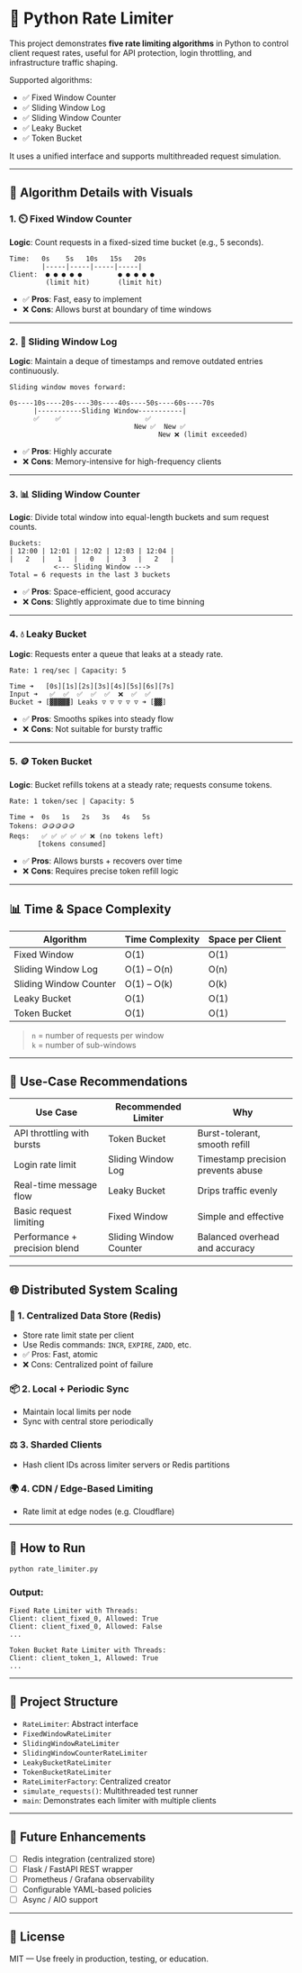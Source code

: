 
# 🚦 Python Rate Limiter

This project demonstrates **five rate limiting algorithms** in Python to control client request rates, useful for API protection, login throttling, and infrastructure traffic shaping.

Supported algorithms:
- ✅ Fixed Window Counter
- ✅ Sliding Window Log
- ✅ Sliding Window Counter
- ✅ Leaky Bucket
- ✅ Token Bucket

It uses a unified interface and supports multithreaded request simulation.

---

## 🧠 Algorithm Details with Visuals

### 1. ⏲️ Fixed Window Counter
**Logic**: Count requests in a fixed-sized time bucket (e.g., 5 seconds).

```
Time:   0s    5s   10s   15s   20s
        |-----|-----|-----|-----|
Client:  ● ● ● ● ●         ● ● ● ● ●
         (limit hit)       (limit hit)
```

- ✅ **Pros**: Fast, easy to implement  
- ❌ **Cons**: Allows burst at boundary of time windows

---

### 2. 📜 Sliding Window Log
**Logic**: Maintain a deque of timestamps and remove outdated entries continuously.

```
Sliding window moves forward:

0s----10s----20s----30s----40s----50s----60s----70s
      |-----------Sliding Window-----------|
      ✅    ✅                     ✅
                               New ✅  New ✅
                                     New ❌ (limit exceeded)
```

- ✅ **Pros**: Highly accurate  
- ❌ **Cons**: Memory-intensive for high-frequency clients

---

### 3. 📊 Sliding Window Counter
**Logic**: Divide total window into equal-length buckets and sum request counts.

```
Buckets:
| 12:00 | 12:01 | 12:02 | 12:03 | 12:04 |
|   2   |   1   |   0   |   3   |   2   |
           <--- Sliding Window --->
Total = 6 requests in the last 3 buckets
```

- ✅ **Pros**: Space-efficient, good accuracy  
- ❌ **Cons**: Slightly approximate due to time binning

---

### 4. 💧 Leaky Bucket
**Logic**: Requests enter a queue that leaks at a steady rate.

```
Rate: 1 req/sec | Capacity: 5

Time ➜   [0s][1s][2s][3s][4s][5s][6s][7s]
Input ➜   ✅  ✅  ✅  ✅  ✅  ❌  ✅  ✅
Bucket ➜ [▓▓▓▓▓] Leaks ▽ ▽ ▽ ▽ ▽ ➜ [▓▓]
```

- ✅ **Pros**: Smooths spikes into steady flow  
- ❌ **Cons**: Not suitable for bursty traffic

---

### 5. 🪙 Token Bucket
**Logic**: Bucket refills tokens at a steady rate; requests consume tokens.

```
Rate: 1 token/sec | Capacity: 5

Time ➜  0s   1s   2s   3s   4s   5s
Tokens: 🪙🪙🪙🪙🪙
Reqs:   ✅ ✅ ✅ ✅ ✅ ❌ (no tokens left)
       [tokens consumed]
```

- ✅ **Pros**: Allows bursts + recovers over time  
- ❌ **Cons**: Requires precise token refill logic

---

## 📊 Time & Space Complexity

| Algorithm              | Time Complexity | Space per Client |
|------------------------|------------------|------------------|
| Fixed Window           | O(1)             | O(1)             |
| Sliding Window Log     | O(1) – O(n)      | O(n)             |
| Sliding Window Counter | O(1) – O(k)      | O(k)             |
| Leaky Bucket           | O(1)             | O(1)             |
| Token Bucket           | O(1)             | O(1)             |

> `n` = number of requests per window  
> `k` = number of sub-windows

---

## 🧰 Use-Case Recommendations

| Use Case                       | Recommended Limiter       | Why                                       |
|--------------------------------|----------------------------|-------------------------------------------|
| API throttling with bursts     | Token Bucket               | Burst-tolerant, smooth refill             |
| Login rate limit               | Sliding Window Log         | Timestamp precision prevents abuse        |
| Real-time message flow         | Leaky Bucket               | Drips traffic evenly                      |
| Basic request limiting         | Fixed Window               | Simple and effective                      |
| Performance + precision blend  | Sliding Window Counter     | Balanced overhead and accuracy            |

---

## 🌐 Distributed System Scaling

### 🧱 1. Centralized Data Store (Redis)
- Store rate limit state per client
- Use Redis commands: `INCR`, `EXPIRE`, `ZADD`, etc.
- ✅ Pros: Fast, atomic  
- ❌ Cons: Centralized point of failure

### 📦 2. Local + Periodic Sync
- Maintain local limits per node
- Sync with central store periodically

### ⚖️ 3. Sharded Clients
- Hash client IDs across limiter servers or Redis partitions

### 🌍 4. CDN / Edge-Based Limiting
- Rate limit at edge nodes (e.g. Cloudflare)

---

## 🚀 How to Run

```bash
python rate_limiter.py
```

### Output:
```
Fixed Rate Limiter with Threads:
Client: client_fixed_0, Allowed: True
Client: client_fixed_0, Allowed: False
...

Token Bucket Rate Limiter with Threads:
Client: client_token_1, Allowed: True
...
```

---

## 📁 Project Structure

- `RateLimiter`: Abstract interface
- `FixedWindowRateLimiter`
- `SlidingWindowRateLimiter`
- `SlidingWindowCounterRateLimiter`
- `LeakyBucketRateLimiter`
- `TokenBucketRateLimiter`
- `RateLimiterFactory`: Centralized creator
- `simulate_requests()`: Multithreaded test runner
- `main`: Demonstrates each limiter with multiple clients

---

## 🔮 Future Enhancements

- [ ] Redis integration (centralized store)
- [ ] Flask / FastAPI REST wrapper
- [ ] Prometheus / Grafana observability
- [ ] Configurable YAML-based policies
- [ ] Async / AIO support

---

## 📜 License

MIT — Use freely in production, testing, or education.
